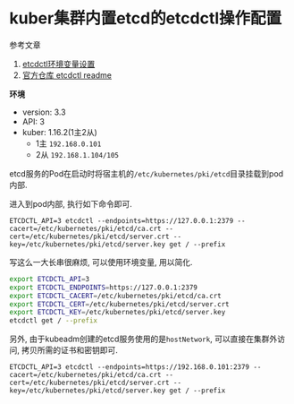 # kuber集群内置etcd的etcdctl操作配置

参考文章

1. [etcdctl环境变量设置](https://www.cnblogs.com/lizhaoxian/p/11498268.html)
2. [官方仓库 etcdctl readme](https://github.com/etcd-io/etcd/tree/master/etcdctl)

**环境**

- version: 3.3
- API: 3
- kuber: 1.16.2(1主2从)
    - 1主 `192.168.0.101`
    - 2从 `192.168.1.104/105`

etcd服务的Pod在启动时将宿主机的`/etc/kubernetes/pki/etcd`目录挂载到pod内部.

进入到pod内部, 执行如下命令即可.

```
ETCDCTL_API=3 etcdctl --endpoints=https://127.0.0.1:2379 --cacert=/etc/kubernetes/pki/etcd/ca.crt --cert=/etc/kubernetes/pki/etcd/server.crt --key=/etc/kubernetes/pki/etcd/server.key get / --prefix
```

写这么一大长串很麻烦, 可以使用环境变量, 用以简化.

```bash
export ETCDCTL_API=3
export ETCDCTL_ENDPOINTS=https://127.0.0.1:2379
export ETCDCTL_CACERT=/etc/kubernetes/pki/etcd/ca.crt
export ETCDCTL_CERT=/etc/kubernetes/pki/etcd/server.crt
export ETCDCTL_KEY=/etc/kubernetes/pki/etcd/server.key
etcdctl get / --prefix
```

另外, 由于kubeadm创建的etcd服务使用的是`hostNetwork`, 可以直接在集群外访问, 拷贝所需的证书和密钥即可.

```
ETCDCTL_API=3 etcdctl --endpoints=https://192.168.0.101:2379 --cacert=/etc/kubernetes/pki/etcd/ca.crt --cert=/etc/kubernetes/pki/etcd/server.crt --key=/etc/kubernetes/pki/etcd/server.key get / --prefix
```
